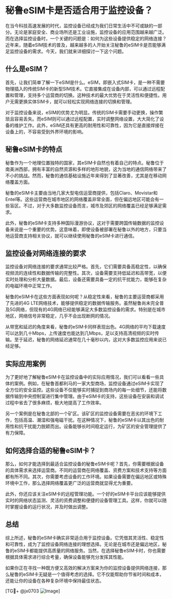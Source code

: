 # 秘鲁eSIM卡是否适合用于监控设备？

在当今科技高速发展的时代，监控设备已经成为我们日常生活中不可或缺的一部分。无论是家庭安全、商业场所还是工业设施，监控设备的应用范围越来越广泛。而在选择监控设备时，一个关键的问题是：如何为这些设备提供稳定的网络连接？近年来，随着eSIM技术的普及，越来越多的人开始关注秘鲁的eSIM卡是否能够满足监控设备的需求。今天，我们就来详细探讨一下这个问题。

## 什么是eSIM？

首先，让我们简单了解一下eSIM是什么。eSIM，即嵌入式SIM卡，是一种不需要物理插入的传统SIM卡的新型SIM技术。它直接集成在设备内部，可以通过远程配置和管理，支持多个运营商的切换。这种技术的最大优势在于灵活性和便捷性。用户无需更换实体SIM卡，就可以轻松实现网络连接的切换和管理。

对于监控设备来说，eSIM的优势尤为明显。传统的SIM卡需要手动更换，操作繁琐且容易丢失。而eSIM则可以通过远程配置，实时调整网络设置，大大简化了设备的维护工作。此外，eSIM还具有更高的耐用性和可靠性，因为它是直接焊接在设备上的，不容易受到外界环境的影响。

## 秘鲁eSIM卡的特点

秘鲁作为一个地理位置独特的国家，其eSIM卡自然也有着自己的特点。秘鲁位于南美洲西部，拥有丰富的自然资源和多样的地形地貌，这为当地的通信网络带来了不小的挑战。然而，秘鲁的通信基础设施近年来得到了显著改善，尤其是在移动网络覆盖方面。

秘鲁的eSIM卡主要由当地几家大型电信运营商提供，包括Claro、Movistar和Entel等。这些运营商在城市地区的网络覆盖非常全面，但在偏远地区可能会有一些盲区。不过，对于大多数监控设备而言，城市及郊区的网络覆盖已经足够满足需求。

此外，秘鲁的eSIM卡支持多种国际漫游协议，这对于需要跨国传输数据的监控设备来说是一个重要的优势。这意味着，即使设备被部署在秘鲁以外的地方，只要当地运营商支持相关协议，就可以继续使用秘鲁的eSIM卡进行通信。

## 监控设备对网络连接的要求

监控设备对网络连接的要求通常比较严格。首先，它们需要具备高稳定性，以确保视频流的连续性和数据传输的完整性。其次，设备需要支持低延迟和高带宽，以便实时处理和分析大量数据。最后，设备还需要具备一定的抗干扰能力，能够在复杂的电磁环境中正常工作。

秘鲁的eSIM卡在这些方面表现如何呢？从稳定性来看，秘鲁的主要运营商都采用了先进的4G LTE网络技术，能够提供稳定的数据传输服务。虽然秘鲁尚未完全普及5G网络，但现有的4G网络已经能够满足大多数监控设备的需求。特别是在城市地区，网络信号非常稳定，几乎不会出现断网的情况。

从带宽和延迟的角度来看，秘鲁的eSIM卡同样表现出色。4G网络的平均下载速度可以达到几十Mbps，上传速度也能达到几Mbps，足以支持高清视频的实时传输。至于延迟，秘鲁的网络延迟通常在几十毫秒以内，这对大多数监控应用来说已经足够。

## 实际应用案例

为了更好地了解秘鲁eSIM卡在监控设备中的实际应用情况，我们可以看看一些具体的案例。例如，在秘鲁首都利马的一家大型商场，监控设备通过eSIM卡实现了全方位的安全监控。这些设备不仅能够实时捕捉到商场内的每一处细节，还能将数据传输到中央控制室进行集中管理。由于eSIM卡的支持，这些设备在安装和调试过程中省去了很多麻烦，极大地提高了工作效率。

另一个案例是在秘鲁北部的一个矿区。该矿区的监控设备需要在恶劣的环境下工作，包括高温、潮湿和强电磁干扰。在这种情况下，秘鲁的eSIM卡以其出色的耐用性和抗干扰能力脱颖而出。设备能够长时间稳定运行，为矿区的安全管理提供了有力保障。

## 如何选择合适的秘鲁eSIM卡？

那么，如何才能选择到最适合监控设备的秘鲁eSIM卡呢？首先，你需要根据设备的具体需求来选择运营商。不同的运营商在网络覆盖、资费方案和技术支持等方面都有所不同。其次，你需要考虑设备的工作环境。如果设备需要在偏远地区或特殊环境中工作，那么选择网络覆盖更广泛的运营商就显得尤为重要。

此外，你还应该关注eSIM卡的远程管理功能。一个好的eSIM卡平台应该能够提供实时的网络状态监测、灵活的资费调整和便捷的设备管理工具。这样，你就可以随时掌握设备的运行状况，并及时做出调整。

## 总结

综上所述，秘鲁的eSIM卡确实非常适合用于监控设备。它凭借其灵活性、稳定性和可靠性，成为了监控设备网络连接的理想选择。无论是在城市还是偏远地区，秘鲁的eSIM卡都能提供高质量的网络服务。当然，在选择秘鲁eSIM卡时，你也需要根据具体需求进行综合考量，确保设备能够充分发挥其性能。

如果你正在寻找一种既方便又高效的解决方案来为你的监控设备提供网络连接，那么秘鲁的eSIM卡无疑是一个值得考虑的选择。它不仅能帮助你节省时间和成本，还能让你的设备在各种复杂环境中保持最佳状态。

[TG💪+ @jx0703 ![Image](https://github.com/user-attachments/assets/dbca1d08-cadb-493c-b0ec-ad6f7a83f270)]